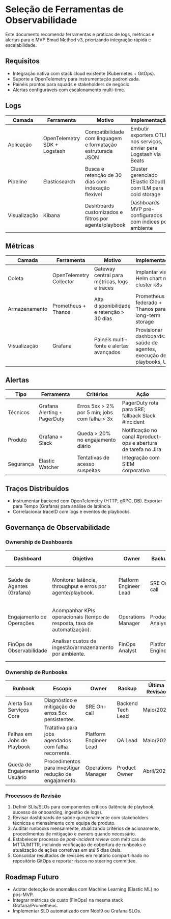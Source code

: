 # Seleção de Ferramentas de Observabilidade

Este documento recomenda ferramentas e práticas de logs, métricas e alertas para o MVP Bmad Method v3, priorizando integração rápida e escalabilidade.

## Requisitos

- Integração nativa com stack cloud existente (Kubernetes + GitOps).
- Suporte a OpenTelemetry para instrumentação padronizada.
- Painéis prontos para squads e stakeholders de negócio.
- Alertas configuráveis com escalonamento multi-time.

## Logs

| Camada | Ferramenta | Motivo | Implementação |
|--------|------------|--------|---------------|
| Aplicação | OpenTelemetry SDK + Logstash | Compatibilidade com linguagem e formatação estruturada JSON | Embutir exporters OTLP nos serviços, enviar para Logstash via Beats |
| Pipeline | Elasticsearch | Busca e retenção de 30 dias com indexação flexível | Cluster gerenciado (Elastic Cloud) com ILM para cold storage |
| Visualização | Kibana | Dashboards customizados e filtros por agente/playbook | Dashboards MVP pré-configurados com índices por ambiente |

## Métricas

| Camada | Ferramenta | Motivo | Implementação |
|--------|------------|--------|---------------|
| Coleta | OpenTelemetry Collector | Gateway central para métricas, logs e traces | Implantar via Helm chart no cluster k8s |
| Armazenamento | Prometheus + Thanos | Alta disponibilidade e retenção > 30 dias | Prometheus federado + Thanos para long-term storage |
| Visualização | Grafana | Painéis multi-fonte e alertas avançados | Provisionar dashboards: saúde de agentes, execução de playbooks, UX | 

## Alertas

| Tipo | Ferramenta | Critérios | Ação |
|------|------------|----------|------|
| Técnicos | Grafana Alerting + PagerDuty | Erros 5xx > 2% por 5 min; jobs com falha > 3x | PagerDuty rota para SRE; fallback Slack #incident |
| Produto | Grafana + Slack | Queda > 20% no engajamento diário | Notificação no canal #product-ops e abertura de tarefa no Jira |
| Segurança | Elastic Watcher | Tentativas de acesso suspeitas | Integração com SIEM corporativo |

## Traços Distribuídos

- Instrumentar backend com OpenTelemetry (HTTP, gRPC, DB). Exportar para Tempo (Grafana) para análise de latência.
- Correlacionar traceID com logs e eventos de playbooks.

## Governança de Observabilidade

### Ownership de Dashboards

| Dashboard | Objetivo | Owner | Backup | Cadência de Revisão |
|-----------|----------|-------|--------|---------------------|
| Saúde de Agentes (Grafana) | Monitorar latência, throughput e erros por agente/playbook. | Platform Engineer Lead | SRE On-call | Quinzenal (revisão técnica) + mensal com stakeholders de produto |
| Engajamento de Operações | Acompanhar KPIs operacionais (tempo de resposta, taxa de automatização). | Operations Manager | Product Analyst | Mensal |
| FinOps de Observabilidade | Analisar custos de ingestão/armazenamento por ambiente. | FinOps Analyst | Platform Engineer | Mensal com reporte para steering committee |

### Ownership de Runbooks

| Runbook | Escopo | Owner | Backup | Última Revisão | Próxima Revisão |
|---------|--------|-------|--------|----------------|-----------------|
| Alerta 5xx Serviços Core | Diagnóstico e mitigação de erros 5xx persistentes. | SRE On-call | Backend Tech Lead | Maio/2024 | Julho/2024 |
| Falhas em Jobs de Playbook | Tratativa para jobs agendados com falha recorrente. | Platform Engineer Lead | QA Lead | Maio/2024 | Junho/2024 |
| Queda de Engajamento Usuário | Procedimentos para investigar redução de engajamento. | Operations Manager | Product Owner | Abril/2024 | Junho/2024 |

### Processos de Revisão

1. Definir SLIs/SLOs para componentes críticos (latência de playbook, sucesso de onboarding, ingestão de logs).
2. Revisar dashboards de saúde quinzenalmente com stakeholders técnicos e mensalmente com equipa de produto.
3. Auditar runbooks mensalmente, atualizando critérios de acionamento, procedimentos de mitigação e owners quando necessário.
4. Estabelecer processo de _post-incident review_ com métricas de MTTA/MTTR, incluindo verificação de cobertura de runbooks e atualização de ações corretivas em até 5 dias úteis.
5. Consolidar resultados de revisões em relatório compartilhado no repositório GitOps e reportar riscos no steering committee.

## Roadmap Futuro

- Adotar detecção de anomalias com Machine Learning (Elastic ML) no pós-MVP.
- Integrar métricas de custo (FinOps) na mesma stack Grafana/Prometheus.
- Implementar SLO automatizado com Nobl9 ou Grafana SLOs.
